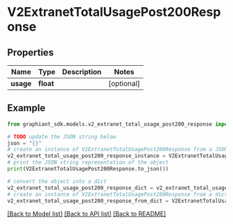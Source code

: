 # V2ExtranetTotalUsagePost200Response


## Properties

Name | Type | Description | Notes
------------ | ------------- | ------------- | -------------
**usage** | **float** |  | [optional] 

## Example

```python
from graphiant_sdk.models.v2_extranet_total_usage_post200_response import V2ExtranetTotalUsagePost200Response

# TODO update the JSON string below
json = "{}"
# create an instance of V2ExtranetTotalUsagePost200Response from a JSON string
v2_extranet_total_usage_post200_response_instance = V2ExtranetTotalUsagePost200Response.from_json(json)
# print the JSON string representation of the object
print(V2ExtranetTotalUsagePost200Response.to_json())

# convert the object into a dict
v2_extranet_total_usage_post200_response_dict = v2_extranet_total_usage_post200_response_instance.to_dict()
# create an instance of V2ExtranetTotalUsagePost200Response from a dict
v2_extranet_total_usage_post200_response_from_dict = V2ExtranetTotalUsagePost200Response.from_dict(v2_extranet_total_usage_post200_response_dict)
```
[[Back to Model list]](../README.md#documentation-for-models) [[Back to API list]](../README.md#documentation-for-api-endpoints) [[Back to README]](../README.md)



